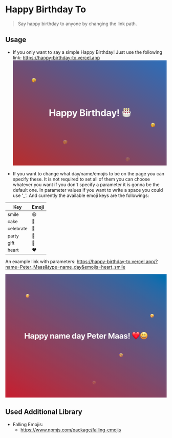 # Happy Birthday To

>Say happy birthday to anyone by changing the link path.

## Usage

* If you only want to say a simple Happy Birthday! Just use the following link: https://happy-birthday-to.vercel.app
![Simple way example photo](./example_photo/simple.png)

* If you want to change what day/name/emojis to be on the page you can specify these. It is not required to set all of them you can choose whatever you want if you don't specify a parameter it is gonna be the default one. In parameter values if you want to write a space you could use '_'. And currently the available emoji keys are the followings:

| Key       | Emoji |
|-----------|-------|
| smile     | 😃     |
| cake      | 🎂     |
| celebrate | 🥳     |
| party     | 🎉     |
| gift      | 🎁     |
| heart     | ❤️     |

An example link with parameters:
https://happy-birthday-to.vercel.app/?name=Peter_Maas&type=name_day&emojis=heart_smile

![Specific way example photo](./example_photo/specific_sample.png)

## Used Additional Library

* Falling Emojis:
   * https://www.npmjs.com/package/falling-emojis
